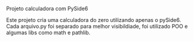 Projeto calculadora com PySide6 

Este projeto cria uma calculadora do zero utilizando apenas  o pySide6.
Cada arquivo.py foi separado para melhor visibildiade, foi utilizado POO e algumas libs como math e pathlib.

